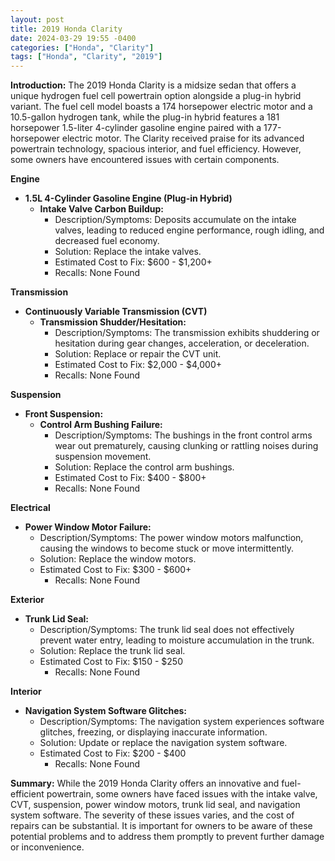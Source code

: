 ```yaml
---
layout: post
title: 2019 Honda Clarity
date: 2024-03-29 19:55 -0400
categories: ["Honda", "Clarity"]
tags: ["Honda", "Clarity", "2019"]
---
```

**Introduction:**
The 2019 Honda Clarity is a midsize sedan that offers a unique hydrogen fuel cell powertrain option alongside a plug-in hybrid variant. The fuel cell model boasts a 174 horsepower electric motor and a 10.5-gallon hydrogen tank, while the plug-in hybrid features a 181 horsepower 1.5-liter 4-cylinder gasoline engine paired with a 177-horsepower electric motor. The Clarity received praise for its advanced powertrain technology, spacious interior, and fuel efficiency. However, some owners have encountered issues with certain components.

**Engine**
* **1.5L 4-Cylinder Gasoline Engine (Plug-in Hybrid)**
    * **Intake Valve Carbon Buildup:**
        * Description/Symptoms: Deposits accumulate on the intake valves, leading to reduced engine performance, rough idling, and decreased fuel economy.
        * Solution: Replace the intake valves.
        * Estimated Cost to Fix: $600 - $1,200+
        * Recalls: None Found

**Transmission**
* **Continuously Variable Transmission (CVT)**
    * **Transmission Shudder/Hesitation:**
        * Description/Symptoms: The transmission exhibits shuddering or hesitation during gear changes, acceleration, or deceleration.
        * Solution: Replace or repair the CVT unit.
        * Estimated Cost to Fix: $2,000 - $4,000+
        * Recalls: None Found

**Suspension**
* **Front Suspension:**
    * **Control Arm Bushing Failure:**
        * Description/Symptoms: The bushings in the front control arms wear out prematurely, causing clunking or rattling noises during suspension movement.
        * Solution: Replace the control arm bushings.
        * Estimated Cost to Fix: $400 - $800+
        * Recalls: None Found

**Electrical**
* **Power Window Motor Failure:**
    * Description/Symptoms: The power window motors malfunction, causing the windows to become stuck or move intermittently.
    * Solution: Replace the window motors.
    * Estimated Cost to Fix: $300 - $600+
        * Recalls: None Found

**Exterior**
* **Trunk Lid Seal:**
    * Description/Symptoms: The trunk lid seal does not effectively prevent water entry, leading to moisture accumulation in the trunk.
    * Solution: Replace the trunk lid seal.
    * Estimated Cost to Fix: $150 - $250
        * Recalls: None Found

**Interior**
* **Navigation System Software Glitches:**
    * Description/Symptoms: The navigation system experiences software glitches, freezing, or displaying inaccurate information.
    * Solution: Update or replace the navigation system software.
    * Estimated Cost to Fix: $200 - $400
        * Recalls: None Found

**Summary:**
While the 2019 Honda Clarity offers an innovative and fuel-efficient powertrain, some owners have faced issues with the intake valve, CVT, suspension, power window motors, trunk lid seal, and navigation system software. The severity of these issues varies, and the cost of repairs can be substantial. It is important for owners to be aware of these potential problems and to address them promptly to prevent further damage or inconvenience.
